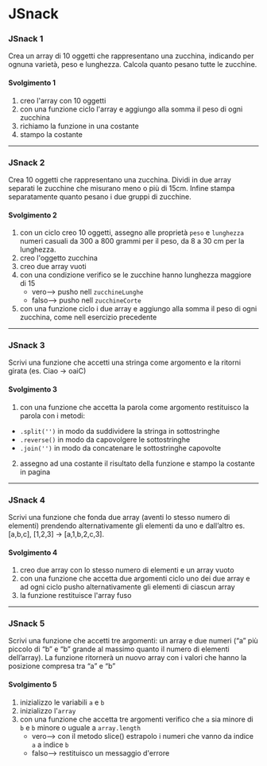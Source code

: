 # JSnack

### **JSnack 1**

Crea un array di 10 oggetti che rappresentano una zucchina, indicando per ognuna varietà, peso e lunghezza.
Calcola quanto pesano tutte le zucchine.

#### Svolgimento 1

1. creo l'array con 10 oggetti
2. con una funzione ciclo l'array e aggiungo alla somma il peso di ogni zucchina
3. richiamo la funzione in una costante
4. stampo la costante

<hr>

### **JSnack 2**

Crea 10 oggetti che rappresentano una zucchina.
Dividi in due array separati le zucchine che misurano meno o più di 15cm.
Infine stampa separatamente quanto pesano i due gruppi di zucchine.

#### Svolgimento 2

1. con un ciclo creo 10 oggetti, assegno alle proprietà `peso` e `lunghezza` numeri casuali da 300 a 800 grammi per il peso, da 8 a 30 cm per la lunghezza.
2. creo l'oggetto zucchina
3. creo due array vuoti
4. con una condizione verifico se le zucchine hanno lunghezza maggiore di 15
   - vero--> pusho nell `zucchineLunghe`
   - falso--> pusho nell `zucchineCorte`
5. con una funzione ciclo i due array e aggiungo alla somma il peso di ogni zucchina, come nell esercizio precedente

<hr>

### **JSnack 3**

Scrivi una funzione che accetti una stringa come argomento e la ritorni girata (es. Ciao -> oaiC)

#### Svolgimento 3

1. con una funzione che accetta la parola come argomento restituisco la parola con i metodi:

- `.split('')` in modo da suddividere la stringa in sottostringhe
- `.reverse()` in modo da capovolgere le sottostringhe
- `.join('')` in modo da concatenare le sottostringhe capovolte

2. assegno ad una costante il risultato della funzione e stampo la costante in pagina

<hr>

### **JSnack 4**

Scrivi una funzione che fonda due array (aventi lo stesso numero di elementi) prendendo alternativamente gli elementi da uno e dall’altro
es. [a,b,c], [1,2,3] → [a,1,b,2,c,3].

#### Svolgimento 4

1. creo due array con lo stesso numero di elementi e un array vuoto
2. con una funzione che accetta due argomenti ciclo uno dei due array e ad ogni ciclo pusho alternativamente gli elementi di ciascun array
3. la funzione restituisce l'array fuso

<hr>

### **JSnack 5**

Scrivi una funzione che accetti tre argomenti:
un array e due numeri (“a” più piccolo di “b” e “b” grande al massimo quanto il numero di elementi dell’array).
La funzione ritornerà un nuovo array con i valori che hanno la posizione compresa tra “a” e “b”

#### Svolgimento 5

1. inizializzo le variabili `a` e `b`
2. inizializzo l'`array`
3. con una funzione che accetta tre argomenti verifico che `a` sia minore di `b` e `b` minore o uguale a `array.length`
   - vero--> con il metodo slice() estrapolo i numeri che vanno da indice `a` a indice `b`
   - falso--> restituisco un messaggio d'errore
